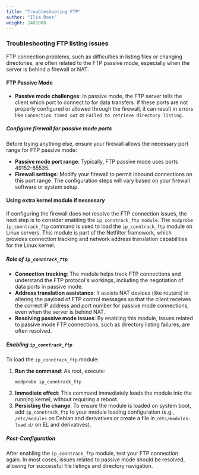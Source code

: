 ```yaml
---
title: "Troubleshooting FTP"
author: "Ilia Ross"
weight: 2401000
---
```


### Troubleshooting FTP listing issues

FTP connection problems, such as difficulties in listing files or changing directories, are often related to the FTP passive mode, especially when the server is behind a firewall or NAT.

#### FTP Passive Mode

- **Passive mode challenges**: In passive mode, the FTP server tells the client which port to connect to for data transfers. If these ports are not properly configured or allowed through the firewall, it can result in errors like `Connection timed out` or `Failed to retrieve directory listing`.

##### Configure firewall for passive mode ports

Before trying anything else, ensure your firewall allows the necessary port range for FTP passive mode:

- **Passive mode port range**: Typically, FTP passive mode uses ports 49152-65535.
- **Firewall settings**: Modify your firewall to permit inbound connections on this port range. The configuration steps will vary based on your firewall software or system setup.

#### Using extra kernel module if nessesary
If configuring the firewall does not resolve the FTP connection issues, the next step is to consider enabling the `ip_conntrack_ftp module`. The `modprobe ip_conntrack_ftp` command is used to load the `ip_conntrack_ftp` module on Linux servers. This module is part of the Netfilter framework, which provides connection tracking and network address translation capabilities for the Linux kernel.

##### Role of `ip_conntrack_ftp`

- **Connection tracking**: The module helps track FTP connections and understand the FTP protocol's workings, including the negotiation of data ports in passive mode.
- **Address translation assistance**: It assists NAT devices (like routers) in altering the payload of FTP control messages so that the client receives the correct IP address and port number for passive mode connections, even when the server is behind NAT.
- **Resolving passive mode issues**: By enabling this module, issues related to passive mode FTP connections, such as directory listing failures, are often resolved.

##### Enabling `ip_conntrack_ftp`

To load the `ip_conntrack_ftp` module:

1. **Run the command**: As root, execute:
   ```text
   modprobe ip_conntrack_ftp
   ```
2. **Immediate effect**: This command immediately loads the module into the running kernel, without requiring a reboot.
3. **Persisting the change**: To ensure the module is loaded on system boot, add `ip_conntrack_ftp` to your module loading configuration (e.g., `/etc/modules` on Debian and derivatives or create a file in `/etc/modules-load.d/` on EL and derivatives).

##### Post-Configuration

After enabling the `ip_conntrack_ftp` module, test your FTP connection again. In most cases, issues related to passive mode should be resolved, allowing for successful file listings and directory navigation.
